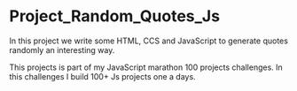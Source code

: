 # Project_Random_Quotes_Js

In this project we write some HTML, CCS and JavaScript to generate quotes randomly an interesting way.

This projects is part of my JavaScript marathon 100 projects challenges. In this challenges I build 100+ Js projects one a days.
